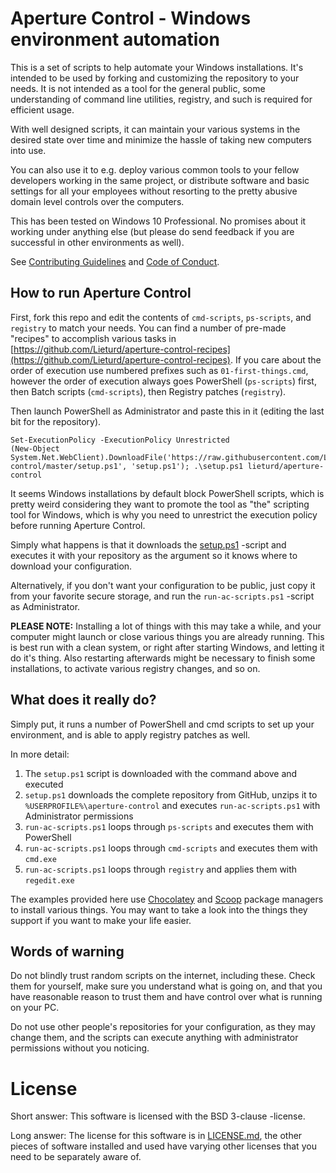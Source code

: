 # Aperture Control - Windows environment automation

This is a set of scripts to help automate your Windows installations. It's intended to be used by forking and customizing the repository to your needs. It is not intended as a tool for the general public, some understanding of command line utilities, registry, and such is required for efficient usage.

With well designed scripts, it can maintain your various systems in the desired state over time and minimize the hassle of taking new computers into use.

You can also use it to e.g. deploy various common tools to your fellow developers working in the same project, or distribute software and basic settings for all your employees without resorting to the pretty abusive domain level controls over the computers.

This has been tested on Windows 10 Professional. No promises about it working under anything else (but please do send feedback if you are successful in other environments as well).

See [Contributing Guidelines](./CONTRIBUTING.md) and [Code of Conduct](./CODE_OF_CONDUCT.md).

## How to run Aperture Control

First, fork this repo and edit the contents of `cmd-scripts`, `ps-scripts`, and `registry` to match your needs. You can find a number of pre-made "recipes" to accomplish various tasks in [https://github.com/Lieturd/aperture-control-recipes](https://github.com/Lieturd/aperture-control-recipes). If you care about the order of execution use numbered prefixes such as `01-first-things.cmd`, however the order of execution always goes PowerShell (`ps-scripts`) first, then Batch scripts (`cmd-scripts`), then Registry patches (`registry`).

Then launch PowerShell as Administrator and paste this in it (editing the last bit for the repository).

```
Set-ExecutionPolicy -ExecutionPolicy Unrestricted
(New-Object System.Net.WebClient).DownloadFile('https://raw.githubusercontent.com/Lieturd/aperture-control/master/setup.ps1', 'setup.ps1'); .\setup.ps1 lieturd/aperture-control
```

It seems Windows installations by default block PowerShell scripts, which is pretty weird considering they want to promote the tool as "the" scripting tool for Windows, which is why you need to unrestrict the execution policy before running Aperture Control.

Simply what happens is that it downloads the [setup.ps1](./setup.ps1) -script and executes it with your repository as the argument so it knows where to download your configuration.

Alternatively, if you don't want your configuration to be public, just copy it from your favorite secure storage, and run the `run-ac-scripts.ps1` -script as Administrator.

**PLEASE NOTE:** Installing a lot of things with this may take a while, and your computer might launch or close various things you are already running. This is best run with a clean system, or right after starting Windows, and letting it do it's thing. Also restarting afterwards might be necessary to finish some installations, to activate various registry changes, and so on.


## What does it really do?

Simply put, it runs a number of PowerShell and cmd scripts to set up your environment, and is able to apply registry patches as well.

In more detail:
1. The `setup.ps1` script is downloaded with the command above and executed
2. `setup.ps1` downloads the complete repository from GitHub, unzips it to `%USERPROFILE%\aperture-control` and executes `run-ac-scripts.ps1` with Administrator permissions
3. `run-ac-scripts.ps1` loops through `ps-scripts` and executes them with PowerShell
4. `run-ac-scripts.ps1` loops through `cmd-scripts` and executes them with `cmd.exe`
5. `run-ac-scripts.ps1` loops through `registry` and applies them with `regedit.exe`

The examples provided here use [Chocolatey](https://chocolatey.org) and [Scoop](https://scoop.sh) package managers to install various things. You may want to take a look into the things they support if you want to make your life easier.


## Words of warning

Do not blindly trust random scripts on the internet, including these. Check them for yourself, make sure you understand what is going on, and that you have reasonable reason to trust them and have control over what is running on your PC.

Do not use other people's repositories for your configuration, as they may change them, and the scripts can execute anything with administrator permissions without you noticing.


# License

Short answer: This software is licensed with the BSD 3-clause -license.

Long answer: The license for this software is in [LICENSE.md](./LICENSE.md), the other pieces of software installed and used have varying other licenses that you need to be separately aware of.
